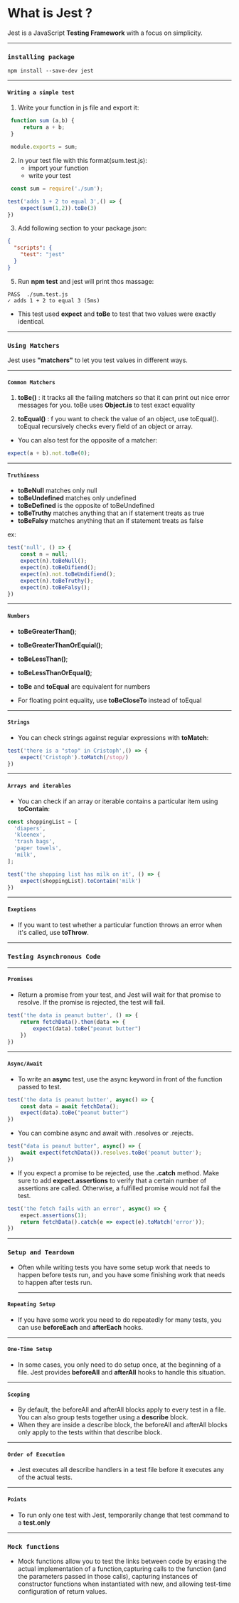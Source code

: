 # What is Jest ?

Jest is a JavaScript **Testing Framework** with a focus on simplicity.

---

### `installing package`

```
npm install --save-dev jest
```

---

#### `Writing a simple test`

1. Write your function in js file and export it:

```Javascript
 function sum (a,b) {
     return a + b;
 }

 module.exports = sum;
```

2. In your test file with this format(sum.test.js):
   - import your function
   - write your test

```Javascript
 const sum = require('./sum');

test('adds 1 + 2 to equal 3',() => {
    expect(sum(1,2)).toBe(3)
})
```

3. Add following section to your package.json:

```JSON
{
  "scripts": {
    "test": "jest"
  }
}
```

5. Run **npm test** and jest will print thos massage:

```
PASS  ./sum.test.js
✓ adds 1 + 2 to equal 3 (5ms)
```

- This test used **expect** and **toBe** to test that two values were exactly identical.

---

### `Using Matchers`

Jest uses **"matchers"** to let you test values in different ways.

---

#### `Common Matchers`

1.  **toBe()** :
    it tracks all the failing matchers so that it can print out nice error messages for you. toBe uses **Object.is** to test exact equality

2.  **toEqual()** :
    f you want to check the value of an object, use toEqual(). toEqual recursively checks every field of an object or array.

- You can also test for the opposite of a matcher:

```Javascript
expect(a + b).not.toBe(0);
```

---

#### `Truthiness`

- **toBeNull** matches only null
- **toBeUndefined** matches only undefined
- **toBeDefined** is the opposite of toBeUndefined
- **toBeTruthy** matches anything that an if statement treats as true
- **toBeFalsy** matches anything that an if statement treats as false

ex:

```Javascript
test('null', () => {
    const n = null;
    expect(n).toBeNull();
    expect(n).toBeDifiend();
    expect(n).not.toBeUndifiend();
    expect(n).toBeTruthy();
    expect(n).toBeFalsy();
})
```

---

#### `Numbers`

- **toBeGreaterThan()**;
- **toBeGreaterThanOrEquial()**;
- **toBeLessThan()**;
- **toBeLessThanOrEqual()**;

- **toBe** and **toEqual** are equivalent for numbers

- For floating point equality, use **toBeCloseTo** instead of toEqual

---

#### `Strings`

- You can check strings against regular expressions with **toMatch**:

```Javascript
test('there is a "stop" in Cristoph',() => {
    expect('Cristoph').toMatch(/stop/)
})
```

---

#### `Arrays and iterables`

- You can check if an array or iterable contains a particular item using **toContain**:

```Javascript
const shoppingList = [
  'diapers',
  'kleenex',
  'trash bags',
  'paper towels',
  'milk',
];

test('the shopping list has milk on it', () => {
    expect(shoppingList).toContain('milk')
})
```

---

#### `Exeptions`

- If you want to test whether a particular function throws an error when it's called, use **toThrow**.

---

### `Testing Asynchronous Code`

---

#### `Promises`

- Return a promise from your test, and Jest will wait for that promise to resolve. If the promise is rejected, the test will fail.

```Javascript
test('the data is peanut butter', () => {
    return fetchData().then(data => {
        expect(data).toBe("peanut butter")
    })
})
```

---

#### `Async/Await`

- To write an **async** test, use the async keyword in front of the function passed to test.

```Javascript
test('the data is peanut butter', async() => {
    const data = await fetchData();
    expect(data).toBe("peanut butter")
})
```

- You can combine async and await with .resolves or .rejects.

```Javascript
test("data is peanut butter", async() => {
    await expect(fetchData()).resolves.toBe('peanut butter');
})
```

- If you expect a promise to be rejected, use the **.catch** method. Make sure to add **expect.assertions** to verify that a certain number of assertions are called. Otherwise, a fulfilled promise would not fail the test.

```Javascript
test('the fetch fails with an error', async() => {
    expect.assertions(1);
    return fetchData().catch(e => expect(e).toMatch('error'));
})
```

---

### `Setup and Teardown`

- Often while writing tests you have some setup work that needs to happen before tests run, and you have some finishing work that needs to happen after tests run.
  ***

#### `Repeating Setup`

- If you have some work you need to do repeatedly for many tests, you can use **beforeEach** and **afterEach** hooks.

---

#### `One-Time Setup`

- In some cases, you only need to do setup once, at the beginning of a file. Jest provides **beforeAll** and **afterAll** hooks to handle this situation.

---

#### `Scoping`

- By default, the beforeAll and afterAll blocks apply to every test in a file. You can also group tests together using a **describe** block.
- When they are inside a describe block, the beforeAll and afterAll blocks only apply to the tests within that describe block.

---

#### `Order of Execution`

- Jest executes all describe handlers in a test file before it executes any of the actual tests.

---

#### `Points`

- To run only one test with Jest, temporarily change that test command to a **test.only**

---

### `Mock functions`

- Mock functions allow you to test the links between code by erasing the actual implementation of a function,capturing calls to the function (and the parameters passed in those calls), capturing instances of constructor functions when instantiated with new, and allowing test-time configuration of return values.
